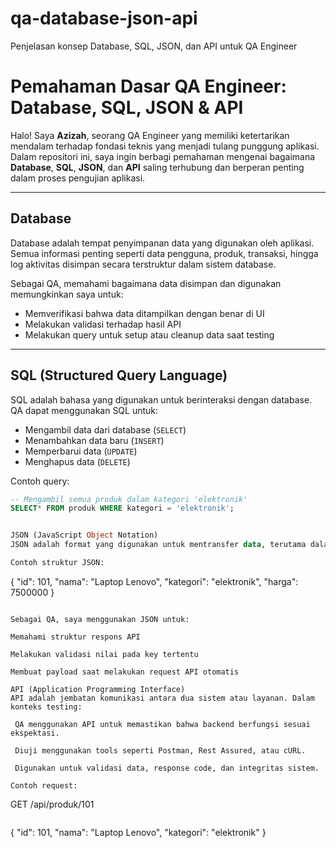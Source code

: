 # qa-database-json-api
Penjelasan konsep Database, SQL, JSON, dan API untuk QA Engineer


#  Pemahaman Dasar QA Engineer: Database, SQL, JSON & API

Halo! Saya **Azizah**, seorang QA Engineer yang memiliki ketertarikan mendalam terhadap fondasi teknis yang menjadi tulang punggung aplikasi. Dalam repositori ini, saya ingin berbagi pemahaman mengenai bagaimana **Database**, **SQL**, **JSON**, dan **API** saling terhubung dan berperan penting dalam proses pengujian aplikasi.

---

##  Database

Database adalah tempat penyimpanan data yang digunakan oleh aplikasi. Semua informasi penting seperti data pengguna, produk, transaksi, hingga log aktivitas disimpan secara terstruktur dalam sistem database.

Sebagai QA, memahami bagaimana data disimpan dan digunakan memungkinkan saya untuk:
- Memverifikasi bahwa data ditampilkan dengan benar di UI
- Melakukan validasi terhadap hasil API
- Melakukan query untuk setup atau cleanup data saat testing

---

##  SQL (Structured Query Language)

SQL adalah bahasa yang digunakan untuk berinteraksi dengan database. QA dapat menggunakan SQL untuk:

-  Mengambil data dari database (`SELECT`)
-  Menambahkan data baru (`INSERT`)
-  Memperbarui data (`UPDATE`)
-  Menghapus data (`DELETE`)

Contoh query:
```sql
-- Mengambil semua produk dalam kategori 'elektronik'
SELECT* FROM produk WHERE kategori = 'elektronik';


JSON (JavaScript Object Notation)
JSON adalah format yang digunakan untuk mentransfer data, terutama dalam komunikasi antara client dan server.

Contoh struktur JSON:

```
{
  "id": 101,
  "nama": "Laptop Lenovo",
  "kategori": "elektronik",
  "harga": 7500000
}
```

Sebagai QA, saya menggunakan JSON untuk:

Memahami struktur respons API

Melakukan validasi nilai pada key tertentu

Membuat payload saat melakukan request API otomatis

API (Application Programming Interface)
API adalah jembatan komunikasi antara dua sistem atau layanan. Dalam konteks testing:

 QA menggunakan API untuk memastikan bahwa backend berfungsi sesuai ekspektasi.

 Diuji menggunakan tools seperti Postman, Rest Assured, atau cURL.

 Digunakan untuk validasi data, response code, dan integritas sistem.

Contoh request:

```
GET /api/produk/101
```
```
{
  "id": 101,
  "nama": "Laptop Lenovo",
  "kategori": "elektronik"
}
```





